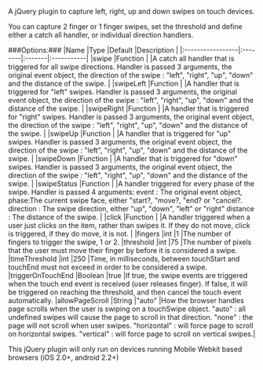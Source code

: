 A jQuery plugin to capture left, right, up and down swipes on touch devices.

You can capture 2 finger or 1 finger swipes, set the threshold and define either a catch all handler, or individual direction handlers.

###Options:###
|Name              |Type     |Default |Description |
|:-----------------|:--------|:-------|:-----------|
|swipe             |Function |        |A catch all handler that is triggered for all swipe directions. Handler is passed 3 arguments, the original event object, the direction of the swipe : "left", "right", "up", "down" and the distance of the swipe. |
|swipeLeft         |Function |        |A handler that is triggered for "left" swipes. Handler is passed 3 arguments, the original event object, the direction of the swipe : "left", "right", "up", "down" and the distance of the swipe. |
|swipeRight        |Function |        |A handler that is triggered for "right" swipes. Handler is passed 3 arguments, the original event object, the direction of the swipe : "left", "right", "up", "down" and the distance of the swipe. |
|swipeUp           |Function |        |A handler that is triggered for "up" swipes. Handler is passed 3 arguments, the original event object, the direction of the swipe : "left", "right", "up", "down" and the distance of the swipe. |
|swipeDown         |Function |        |A handler that is triggered for "down" swipes. Handler is passed 3 arguments, the original event object, the direction of the swipe : "left", "right", "up", "down" and the distance of the swipe. |
|swipeStatus       |Function |        |A handler triggered for every phase of the swipe. Handler is passed 4 arguments: event : The original event object, phase:The current swipe face, either "start?, "move?, "end? or "cancel?. direction : The swipe direction, either "up", "down", "left" or "right" distance : The distance of the swipe. |
|click             |Function |        |A handler triggered when a user just clicks on the item, rather than swipes it. If they do not move, click is triggered, if they do move, it is not. |
|fingers           |int      |1       |The number of fingers to trigger the swipe, 1 or 2.
|threshold         |int      |75      |The number of pixels that the user must move their finger by before it is considered a swipe.
|timeThreshold     |int      |250     |Time, in milliseconds, between touchStart and touchEnd must not exceed in order to be considered a swipe.
|triggerOnTouchEnd |Boolean  |true    |If true, the swipe events are triggered when the touch end event is received (user releases finger).  If false, it will be triggered on reaching the threshold, and then cancel the touch event automatically.
|allowPageScroll   |String   |"auto"  |How the browser handles page scrolls when the user is swiping on a touchSwipe object. 
										"auto" : all undefined swipes will cause the page to scroll in that direction.
										"none" : the page will not scroll when user swipes.
										"horizontal" : will force page to scroll on horizontal swipes.
										"vertical" : will force page to scroll on vertical swipes.|

This jQuery plugin will only run on devices running Mobile Webkit based browsers (iOS 2.0+, android 2.2+)
